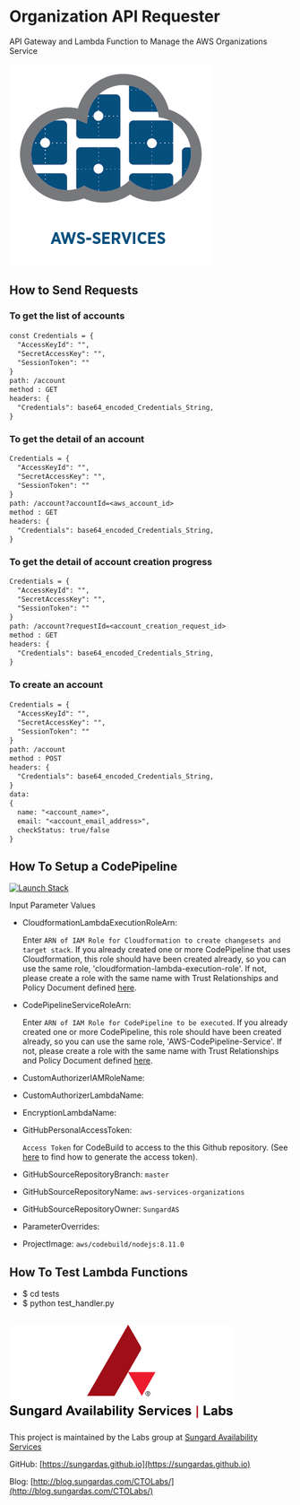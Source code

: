 
# Organization API Requester

API Gateway and Lambda Function to Manage the AWS Organizations Service

![aws-services][aws-services-image]

## How to Send Requests

### To get the list of accounts
```
const Credentials = {
  "AccessKeyId": "",
  "SecretAccessKey": "",
  "SessionToken": ""
}
path: /account
method : GET
headers: {
  "Credentials": base64_encoded_Credentials_String,
}
```
### To get the detail of an account
```
Credentials = {
  "AccessKeyId": "",
  "SecretAccessKey": "",
  "SessionToken": ""
}
path: /account?accountId=<aws_account_id>
method : GET
headers: {
  "Credentials": base64_encoded_Credentials_String,
}
```
### To get the detail of account creation progress
```
Credentials = {
  "AccessKeyId": "",
  "SecretAccessKey": "",
  "SessionToken": ""
}
path: /account?requestId=<account_creation_request_id>
method : GET
headers: {
  "Credentials": base64_encoded_Credentials_String,
}
```
### To create an account
```
Credentials = {
  "AccessKeyId": "",
  "SecretAccessKey": "",
  "SessionToken": ""
}
path: /account
method : POST
headers: {
  "Credentials": base64_encoded_Credentials_String,
}
data:
{
  name: "<account_name>",
  email: "<account_email_address>",
  checkStatus: true/false
}
```

## How To Setup a CodePipeline

<a href="https://console.aws.amazon.com/cloudformation/home?region=us-east-1#/stacks/new?stackName=ServerlessCodePipeline&amp;templateURL=https://s3.amazonaws.com/cloudformation-serverless-codepipeline.us-east-1/codepipeline.yaml"><img src="https://camo.githubusercontent.com/210bb3bfeebe0dd2b4db57ef83837273e1a51891/68747470733a2f2f73332e616d617a6f6e6177732e636f6d2f636c6f7564666f726d6174696f6e2d6578616d706c65732f636c6f7564666f726d6174696f6e2d6c61756e63682d737461636b2e706e67" alt="Launch Stack" data-canonical-src="https://s3.amazonaws.com/cloudformation-examples/cloudformation-launch-stack.png" /></a>

Input Parameter Values

- CloudformationLambdaExecutionRoleArn:

  Enter `ARN of IAM Role for Cloudformation to create changesets and target stack`. If you already created one or more CodePipeline that uses Cloudformation, this role should have been created already, so you can use the same role, 'cloudformation-lambda-execution-role'. If not, please create a role with the same name with Trust Relationships and Policy Document defined <a href="https://s3.amazonaws.com/cloudformation-serverless-codepipeline.us-east-1/roles/role_cloudformation-lambda-execution-role.json">here</a>.

- CodePipelineServiceRoleArn:

  Enter `ARN of IAM Role for CodePipeline to be executed`. If you already created one or more CodePipeline, this role should have been created already, so you can use the same role, 'AWS-CodePipeline-Service'. If not, please create a role with the same name with Trust Relationships and Policy Document defined <a href="https://s3.amazonaws.com/cloudformation-serverless-codepipeline.us-east-1/roles/role_AWS-CodePipeline-Service.json">here</a>.

- CustomAuthorizerIAMRoleName:

- CustomAuthorizerLambdaName:

- EncryptionLambdaName:

- GitHubPersonalAccessToken:

  `Access Token` for CodeBuild to access to the this Github repository. (See <a href="https://help.github.com/articles/creating-an-access-token-for-command-line-use/">here</a> to find how to generate the access token).

- GitHubSourceRepositoryBranch: `master`

- GitHubSourceRepositoryName: `aws-services-organizations`

- GitHubSourceRepositoryOwner: `SungardAS`

- ParameterOverrides:

- ProjectImage: `aws/codebuild/nodejs:8.11.0`

## How To Test Lambda Functions

- $ cd tests
- $ python test_handler.py

## [![Sungard Availability Services | Labs][labs-logo]][labs-github-url]

This project is maintained by the Labs group at [Sungard Availability
Services](http://sungardas.com)

GitHub: [https://sungardas.github.io](https://sungardas.github.io)

Blog:
[http://blog.sungardas.com/CTOLabs/](http://blog.sungardas.com/CTOLabs/)

[labs-github-url]: https://sungardas.github.io
[labs-logo]: https://raw.githubusercontent.com/SungardAS/repo-assets/master/images/logos/sungardas-labs-logo-small.png
[aws-services-image]: ./docs/images/logo.png?raw=true
